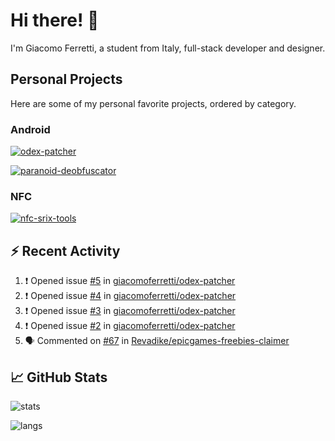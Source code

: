 # Hi there! 👋

I'm Giacomo Ferretti, a student from Italy, full-stack developer and designer.

## Personal Projects

Here are some of my personal favorite projects, ordered by category.

### Android
[![odex-patcher](https://github-readme-stats.vercel.app/api/pin/?username=giacomoferretti&repo=odex-patcher&bg_color=1E192F&title_color=7448FF&text_color=FFFFFF&hide_border=true)](https://github.com/giacomoferretti/odex-patcher)

<!--[![janus-toolkit](https://github-readme-stats.vercel.app/api/pin/?username=giacomoferretti&repo=janus-toolkit&bg_color=1E192F&title_color=7448FF&text_color=FFFFFF&hide_border=true)](https://github.com/giacomoferretti/janus-toolkit)

[![apk-modding-tools](https://github-readme-stats.vercel.app/api/pin/?username=giacomoferretti&repo=apk-modding-tools&bg_color=1E192F&title_color=7448FF&text_color=FFFFFF&hide_border=true)](https://github.com/giacomoferretti/apk-modding-tools)-->

[![paranoid-deobfuscator](https://github-readme-stats.vercel.app/api/pin/?username=giacomoferretti&repo=paranoid-deobfuscator&bg_color=1E192F&title_color=7448FF&text_color=FFFFFF&hide_border=true)](https://github.com/giacomoferretti/paranoid-deobfuscator)

### NFC
[![nfc-srix-tools](https://github-readme-stats.vercel.app/api/pin/?username=giacomoferretti&repo=nfc-srix-tools&bg_color=1E192F&title_color=7448FF&text_color=FFFFFF&hide_border=true)](https://github.com/giacomoferretti/nfc-srix-tools)

## ⚡ Recent Activity

<!--START_SECTION:activity-->
1. ❗️ Opened issue [#5](https://github.com/giacomoferretti/odex-patcher/issues/5) in [giacomoferretti/odex-patcher](https://github.com/giacomoferretti/odex-patcher)
2. ❗️ Opened issue [#4](https://github.com/giacomoferretti/odex-patcher/issues/4) in [giacomoferretti/odex-patcher](https://github.com/giacomoferretti/odex-patcher)
3. ❗️ Opened issue [#3](https://github.com/giacomoferretti/odex-patcher/issues/3) in [giacomoferretti/odex-patcher](https://github.com/giacomoferretti/odex-patcher)
4. ❗️ Opened issue [#2](https://github.com/giacomoferretti/odex-patcher/issues/2) in [giacomoferretti/odex-patcher](https://github.com/giacomoferretti/odex-patcher)
5. 🗣 Commented on [#67](https://github.com/Revadike/epicgames-freebies-claimer/issues/67) in [Revadike/epicgames-freebies-claimer](https://github.com/Revadike/epicgames-freebies-claimer)
<!--END_SECTION:activity-->

## 📈 GitHub Stats

![stats](https://github-readme-stats.vercel.app/api?username=giacomoferretti&show_icons=true&bg_color=1E192F&title_color=7448FF&text_color=FFFFFF&icon_color=7448FF&hide_border=true&include_all_commits=true&count_private=true)

![langs](https://github-readme-stats.vercel.app/api/top-langs/?username=giacomoferretti&bg_color=1E192F&title_color=7448FF&text_color=FFFFFF&hide_border=true)
